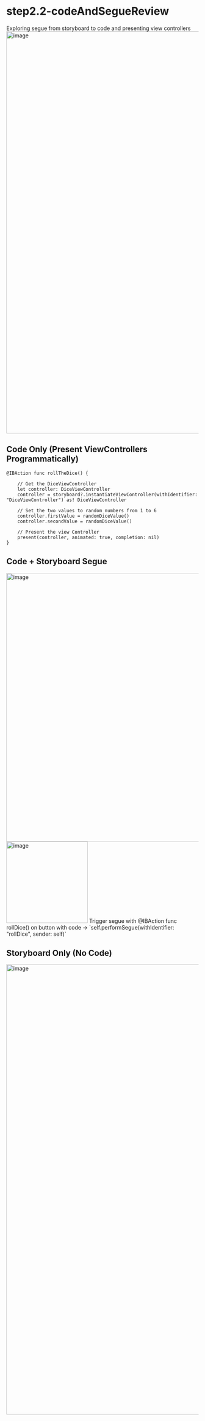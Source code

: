 # step2.2-codeAndSegueReview
Exploring segue from storyboard to code and presenting view controllers
<img width="1051" alt="image" src="https://user-images.githubusercontent.com/22263679/154865910-3c92d181-f602-4690-a7c2-a3fbb2c34071.png">

## Code Only (Present ViewControllers Programmatically)

```
@IBAction func rollTheDice() {

    // Get the DiceViewController
    let controller: DiceViewController
    controller = storyboard?.instantiateViewController(withIdentifier: "DiceViewController") as! DiceViewController

    // Set the two values to random numbers from 1 to 6
    controller.firstValue = randomDiceValue()
    controller.secondValue = randomDiceValue()

    // Present the view Controller
    present(controller, animated: true, completion: nil)
}
```

## Code + Storyboard Segue

<img width="702" alt="image" src="https://user-images.githubusercontent.com/22263679/154866111-e6f563e8-6e99-4d5c-a7f9-556804d65686.png">
<img width="213" alt="image" src="https://user-images.githubusercontent.com/22263679/154866137-ce8253d9-1eff-4d44-96ad-efe226b1d152.png">
Trigger segue with @IBAction func rollDice() on button with code -> `self.performSegue(withIdentifier: "rollDice", sender: self)`

## Storyboard Only (No Code)

<img width="1177" alt="image" src="https://user-images.githubusercontent.com/22263679/154866263-11cb0c9b-fafb-493e-9203-4e9bbcbcde9f.png">
